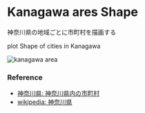 Kanagawa ares Shape
===============


神奈川県の地域ごとに市町村を描画する

plot Shape of cities in Kanagawa

![kanagawa area]()

### Reference

- [神奈川県: 神奈川県内の市町村](https://www.pref.kanagawa.jp/docs/ie2/cnt/f530001/p780102.html)
- [wikipedia: 神奈川県](https://ja.wikipedia.org/wiki/%E7%A5%9E%E5%A5%88%E5%B7%9D%E7%9C%8C)
